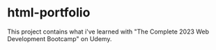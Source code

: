 # html-portfolio
This project contains what i've learned with "The Complete 2023 Web Development Bootcamp" on Udemy.
